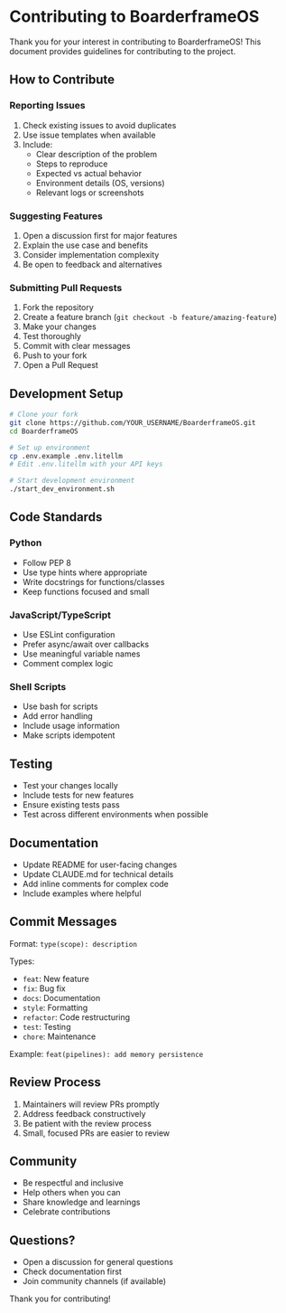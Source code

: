 # Contributing to BoarderframeOS

Thank you for your interest in contributing to BoarderframeOS! This document provides guidelines for contributing to the project.

## How to Contribute

### Reporting Issues

1. Check existing issues to avoid duplicates
2. Use issue templates when available
3. Include:
   - Clear description of the problem
   - Steps to reproduce
   - Expected vs actual behavior
   - Environment details (OS, versions)
   - Relevant logs or screenshots

### Suggesting Features

1. Open a discussion first for major features
2. Explain the use case and benefits
3. Consider implementation complexity
4. Be open to feedback and alternatives

### Submitting Pull Requests

1. Fork the repository
2. Create a feature branch (`git checkout -b feature/amazing-feature`)
3. Make your changes
4. Test thoroughly
5. Commit with clear messages
6. Push to your fork
7. Open a Pull Request

## Development Setup

```bash
# Clone your fork
git clone https://github.com/YOUR_USERNAME/BoarderframeOS.git
cd BoarderframeOS

# Set up environment
cp .env.example .env.litellm
# Edit .env.litellm with your API keys

# Start development environment
./start_dev_environment.sh
```

## Code Standards

### Python
- Follow PEP 8
- Use type hints where appropriate
- Write docstrings for functions/classes
- Keep functions focused and small

### JavaScript/TypeScript
- Use ESLint configuration
- Prefer async/await over callbacks
- Use meaningful variable names
- Comment complex logic

### Shell Scripts
- Use bash for scripts
- Add error handling
- Include usage information
- Make scripts idempotent

## Testing

- Test your changes locally
- Include tests for new features
- Ensure existing tests pass
- Test across different environments when possible

## Documentation

- Update README for user-facing changes
- Update CLAUDE.md for technical details
- Add inline comments for complex code
- Include examples where helpful

## Commit Messages

Format: `type(scope): description`

Types:
- `feat`: New feature
- `fix`: Bug fix
- `docs`: Documentation
- `style`: Formatting
- `refactor`: Code restructuring
- `test`: Testing
- `chore`: Maintenance

Example: `feat(pipelines): add memory persistence`

## Review Process

1. Maintainers will review PRs promptly
2. Address feedback constructively
3. Be patient with the review process
4. Small, focused PRs are easier to review

## Community

- Be respectful and inclusive
- Help others when you can
- Share knowledge and learnings
- Celebrate contributions

## Questions?

- Open a discussion for general questions
- Check documentation first
- Join community channels (if available)

Thank you for contributing!